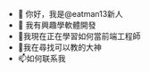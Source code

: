 - 👋 你好，我是@eatman13新人
- 👀 我有興趣學軟體開發
- 🌱我現在正在學習如何當前端工程師
- 💞️我在尋找可以教的大神
- 📫如何联系我

<!---
eatman13/eatman13 is a ✨ special ✨ repository because its `README.md` (this file) appears on your GitHub profile.
You can click the Preview link to take a look at your changes.
--->
